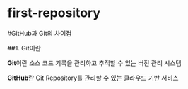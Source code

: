 # first-repository

#GitHub과 Git의 차이점

##1. Git이란

**Git**이란 
소스 코드 기록을 관리하고 추적할 수 있는 버전 관리 시스템

**GitHub**란
Git Repository를 관리할 수 있는 클라우드 기반 서비스


